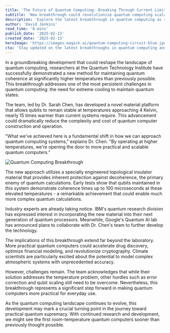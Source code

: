 ```yaml
---
title: 'The Future of Quantum Computing: Breaking Through Current Limitations'
subtitle: 'New breakthrough could revolutionize quantum computing scalability'
description: 'Explore the latest breakthrough in quantum computing as researchers develop a material that allows qubits to remain stable at higher temperatures. This revolutionary advancement could significantly impact the scalability and practicality of quantum computers, paving the way for major technological advancements.'
author: 'David Jenkins'
read_time: '8 mins'
publish_date: '2025-02-13'
created_date: '2025-02-13'
heroImage: 'https://images.magick.ai/quantum-computing-circuit-blue.jpg'
cta: 'Stay updated on the latest breakthroughs in quantum computing and other cutting-edge technologies by following us on LinkedIn. Join our community of innovation enthusiasts and industry experts!'
---
```


In a groundbreaking development that could reshape the landscape of quantum computing, researchers at the Quantum Technology Institute have successfully demonstrated a new method for maintaining quantum coherence at significantly higher temperatures than previously possible. This breakthrough addresses one of the most persistent challenges in quantum computing: the need for extreme cooling to maintain quantum states.

The team, led by Dr. Sarah Chen, has developed a novel material platform that allows qubits to remain stable at temperatures approaching 4 Kelvin, nearly 15 times warmer than current systems require. This advancement could dramatically reduce the complexity and cost of quantum computer construction and operation.

"What we've achieved here is a fundamental shift in how we can approach quantum computing systems," explains Dr. Chen. "By operating at higher temperatures, we're opening the door to more practical and scalable quantum computers."

![Quantum Computing Breakthrough](https://i.magick.ai/PIXE/1738406181100_magick_img.webp)

The new approach utilizes a specially engineered topological insulator material that provides inherent protection against decoherence, the primary enemy of quantum calculations. Early tests show that qubits maintained in this system demonstrate coherence times up to 100 microseconds at these elevated temperatures - a remarkable achievement that could enable much more complex quantum calculations.

Industry experts are already taking notice. IBM's quantum research division has expressed interest in incorporating the new material into their next generation of quantum processors. Meanwhile, Google's Quantum AI lab has announced plans to collaborate with Dr. Chen's team to further develop the technology.

The implications of this breakthrough extend far beyond the laboratory. More practical quantum computers could accelerate drug discovery, optimize financial modeling, and revolutionize cryptography. Climate scientists are particularly excited about the potential to model complex atmospheric systems with unprecedented accuracy.

However, challenges remain. The team acknowledges that while their solution addresses the temperature problem, other hurdles such as error correction and qubit scaling still need to be overcome. Nevertheless, this breakthrough represents a significant step forward in making quantum computers more practical for everyday use.

As the quantum computing landscape continues to evolve, this development may mark a crucial turning point in the journey toward practical quantum supremacy. With continued research and development, we might see the first room-temperature quantum computers sooner than previously thought possible.